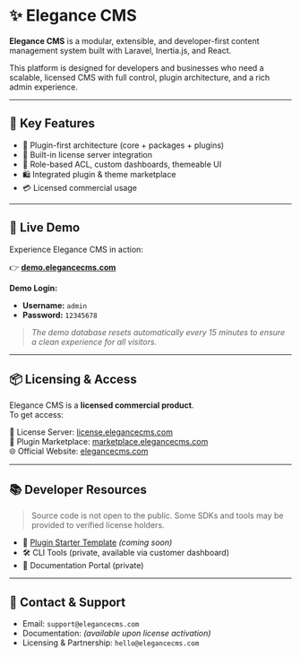# ✨ Elegance CMS

**Elegance CMS** is a modular, extensible, and developer-first content management system built with Laravel, Inertia.js, and React.

This platform is designed for developers and businesses who need a scalable, licensed CMS with full control, plugin architecture, and a rich admin experience.

---

## 💼 Key Features

- 🔌 Plugin-first architecture (core + packages + plugins)
- 🔐 Built-in license server integration
- 🧠 Role-based ACL, custom dashboards, themeable UI
- 🛍️ Integrated plugin & theme marketplace
- 💳 Licensed commercial usage

---

## 🧪 Live Demo

Experience Elegance CMS in action:

👉 **[demo.elegancecms.com](https://demo.elegancecms.com)**

**Demo Login:**
- **Username:** `admin`
- **Password:** `12345678`

> *The demo database resets automatically every 15 minutes to ensure a clean experience for all visitors.*

---

## 📦 Licensing & Access

Elegance CMS is a **licensed commercial product**.  
To get access:

🔑 License Server: [license.elegancecms.com](https://license.elegancecms.com)  
🛒 Plugin Marketplace: [marketplace.elegancecms.com](https://marketplace.elegancecms.com)  
🌐 Official Website: [elegancecms.com](https://elegancecms.com)

---

## 📚 Developer Resources

> Source code is not open to the public. Some SDKs and tools may be provided to verified license holders.

- 🧪 [Plugin Starter Template](https://github.com/elegancecms/plugin-starter) *(coming soon)*
- 🛠️ CLI Tools (private, available via customer dashboard)
- 📄 Documentation Portal (private)

---

## 🤝 Contact & Support

- Email: `support@elegancecms.com`
- Documentation: *(available upon license activation)*
- Licensing & Partnership: `hello@elegancecms.com`
